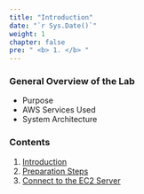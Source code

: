 ```yaml
---
title: "Introduction"
date: "`r Sys.Date()`"
weight: 1
chapter: false
pre: " <b> 1. </b> "
---
```


### General Overview of the Lab

- Purpose
- AWS Services Used
- System Architecture

### Contents

1.  [Introduction](1.1-purpose/)
2.  [Preparation Steps](1.2-services/)
3.  [Connect to the EC2 Server](1.3-architecture/)
